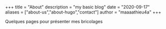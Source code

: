 +++
title = "About"
description = "my basic blog"
date = "2020-09-17"
aliases = ["about-us","about-hugo","contact"]
author = "maaaathieu4a"
+++


Quelques pages pour présenter mes bricolages 



